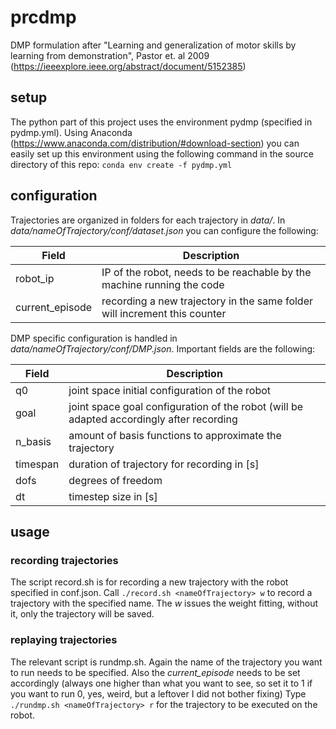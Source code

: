 # prcdmp
DMP formulation after "Learning and generalization of motor skills by learning from demonstration", Pastor et. al 2009 
(https://ieeexplore.ieee.org/abstract/document/5152385)

## setup
The python part of this project uses the environment pydmp (specified in pydmp.yml). Using Anaconda (https://www.anaconda.com/distribution/#download-section) you can easily set up this environment using the following command in the source directory of this repo: 
``` conda env create -f pydmp.yml ```

## configuration
Trajectories are organized in folders for each trajectory in *data/*. In *data/nameOfTrajectory/conf/dataset.json* you can configure the following:

Field     | Description|
-------- | ---
robot_ip| IP of the robot, needs to be reachable by the machine running the code
current_episode | recording a new trajectory in the same folder will increment this counter

DMP specific configuration is handled in *data/nameOfTrajectory/conf/DMP.json*. Important fields are the following:

Field     | Description|
-------- | ---
q0| joint space initial configuration of the robot
goal | joint space goal configuration of the robot (will be adapted accordingly after recording
n_basis | amount of basis functions to approximate the trajectory
timespan | duration of trajectory for recording in [s]
dofs | degrees of freedom
dt | timestep size in [s]

## usage
### recording trajectories

The script record.sh is for recording a new trajectory with the robot specified in conf.json. 
Call `./record.sh <nameOfTrajectory> w` to record a trajectory with the specified name. The *w* issues the weight fitting, without it, only the trajectory will be saved.

### replaying trajectories

The relevant script is rundmp.sh. Again the name of the trajectory you want to run needs to be specified. Also the *current_episode* needs to be set accordingly (always one higher than what you want to see, so set it to 1 if you want to run 0, yes, weird, but a leftover I did not bother fixing)
Type `./rundmp.sh <nameOfTrajectory> r` for the trajectory to be executed on the robot. 
